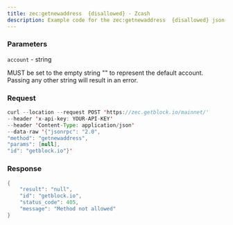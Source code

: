 ```yaml
---
title: zec:getnewaddress  {disallowed} - Zcash
description: Example code for the zec:getnewaddress  {disallowed} json-rpc method. Сomplete guide on how to use zec:getnewaddress  {disallowed} json-rpc in GetBlock.io Web3 documentation.
---
```


### Parameters


`account` - string

MUST be set to the empty string "" to represent the default account.
Passing any other string will result in an error.

### Request

``` java
curl --location --request POST 'https://zec.getblock.io/mainnet/' 
--header 'x-api-key: YOUR-API-KEY' 
--header 'Content-Type: application/json' 
--data-raw '{"jsonrpc": "2.0",
"method": "getnewaddress",
"params": [null],
"id": "getblock.io"}'
```

###  Response

``` java
{
    "result": "null",
    "id": "getblock.io",
    "status_code": 405,
    "message": "Method not allowed"
}
```

